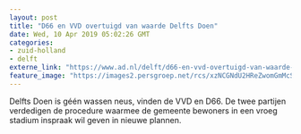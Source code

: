 ```yaml
---
layout: post
title: "D66 en VVD overtuigd van waarde Delfts Doen"
date: Wed, 10 Apr 2019 05:02:26 GMT
categories: 
- zuid-holland 
- delft 
externe_link: "https://www.ad.nl/delft/d66-en-vvd-overtuigd-van-waarde-delfts-doen~adc49af2/"
feature_image: "https://images2.persgroep.net/rcs/xzNCGNdU2HReZwomGmMcSPK6n7c/diocontent/103695177/_fitwidth/400/?appId=21791a8992982cd8da851550a453bd7f&quality=0.7"
---
```


Delfts Doen is géén wassen neus, vinden de VVD en D66. De twee partijen verdedigen de procedure waarmee de gemeente bewoners in een vroeg stadium inspraak wil geven in nieuwe plannen.
